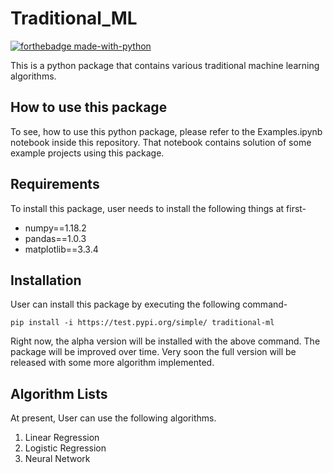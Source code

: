 # Traditional_ML
[![forthebadge made-with-python](http://ForTheBadge.com/images/badges/made-with-python.svg)](https://www.python.org/)

This is a python package that contains various traditional machine learning algorithms. 

## How to use this package
To see, how to use this python package, please refer to the Examples.ipynb notebook 
inside this repository. That notebook contains solution of some example projects using
this package.

## Requirements
To install this package, user needs to install the following things at first-
  - numpy==1.18.2
  - pandas==1.0.3
  - matplotlib==3.3.4

## Installation
User can install this package by executing the following command-

`pip install -i https://test.pypi.org/simple/ traditional-ml`

Right now, the alpha version will be installed with the above command. The package will be improved over time.
Very soon the full version will be released with some more algorithm implemented. 

## Algorithm Lists
At present, User can use the following algorithms.

  1. Linear Regression
  2. Logistic Regression
  3. Neural Network
